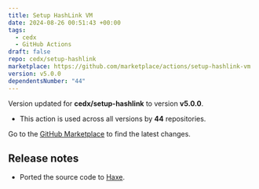 ```yaml
---
title: Setup HashLink VM
date: 2024-08-26 00:51:43 +00:00
tags:
  - cedx
  - GitHub Actions
draft: false
repo: cedx/setup-hashlink
marketplace: https://github.com/marketplace/actions/setup-hashlink-vm
version: v5.0.0
dependentsNumber: "44"
---
```



Version updated for **cedx/setup-hashlink** to version **v5.0.0**.
- This action is used across all versions by **44** repositories.

Go to the [GitHub Marketplace](https://github.com/marketplace/actions/setup-hashlink-vm) to find the latest changes.

## Release notes

- Ported the source code to [Haxe](https://haxe.org).

